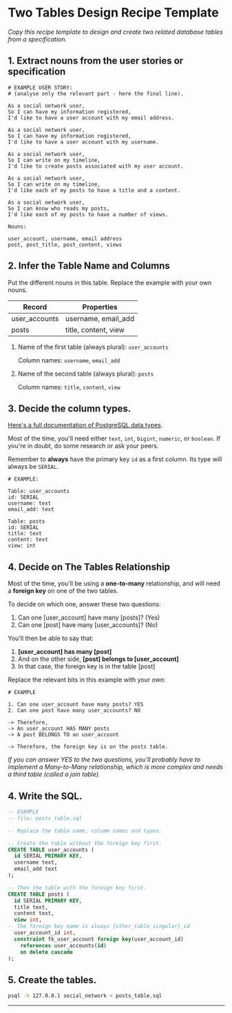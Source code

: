 # Two Tables Design Recipe Template

_Copy this recipe template to design and create two related database tables from a specification._

## 1. Extract nouns from the user stories or specification

```
# EXAMPLE USER STORY:
# (analyse only the relevant part - here the final line).

As a social network user,
So I can have my information registered,
I'd like to have a user account with my email address.

As a social network user,
So I can have my information registered,
I'd like to have a user account with my username.

As a social network user,
So I can write on my timeline,
I'd like to create posts associated with my user account.

As a social network user,
So I can write on my timeline,
I'd like each of my posts to have a title and a content.

As a social network user,
So I can know who reads my posts,
I'd like each of my posts to have a number of views.
```

```
Nouns:

user_account, username, email address
post, post_title, post_content, views
```

## 2. Infer the Table Name and Columns

Put the different nouns in this table. Replace the example with your own nouns.

| Record                | Properties          |
| --------------------- | ------------------  |
| user_accounts         | username, email_add
| posts                 | title, content, view

1. Name of the first table (always plural): `user_accounts` 

    Column names: `username`, `email_add`

2. Name of the second table (always plural): `posts` 

    Column names: `title`, `content`, `view`

## 3. Decide the column types.

[Here's a full documentation of PostgreSQL data types](https://www.postgresql.org/docs/current/datatype.html).

Most of the time, you'll need either `text`, `int`, `bigint`, `numeric`, or `boolean`. If you're in doubt, do some research or ask your peers.

Remember to **always** have the primary key `id` as a first column. Its type will always be `SERIAL`.

```
# EXAMPLE:

Table: user_accounts
id: SERIAL
username: text
email_add: text

Table: posts
id: SERIAL
title: text
content: text
view: int
```

## 4. Decide on The Tables Relationship

Most of the time, you'll be using a **one-to-many** relationship, and will need a **foreign key** on one of the two tables.

To decide on which one, answer these two questions:

1. Can one [user_account] have many [posts]? (Yes)
2. Can one [post] have many [user_accounts]? (No)

You'll then be able to say that:

1. **[user_account] has many [post]**
2. And on the other side, **[post] belongs to [user_account]**
3. In that case, the foreign key is in the table [post]

Replace the relevant bits in this example with your own:

```
# EXAMPLE

1. Can one user_account have many posts? YES
2. Can one post have many user_accounts? NO

-> Therefore,
-> An user_account HAS MANY posts
-> A post BELONGS TO an user_account

-> Therefore, the foreign key is on the posts table.
```

*If you can answer YES to the two questions, you'll probably have to implement a Many-to-Many relationship, which is more complex and needs a third table (called a join table).*

## 4. Write the SQL.

```sql
-- EXAMPLE
-- file: posts_table.sql

-- Replace the table name, columm names and types.

-- Create the table without the foreign key first.
CREATE TABLE user_accounts (
  id SERIAL PRIMARY KEY,
  username text,
  email_add text
);

-- Then the table with the foreign key first.
CREATE TABLE posts (
  id SERIAL PRIMARY KEY,
  title text,
  content text,
  view int,
-- The foreign key name is always {other_table_singular}_id
  user_account_id int,
  constraint fk_user_account foreign key(user_account_id)
    references user_accounts(id)
    on delete cascade
);


```

## 5. Create the tables.

```bash
psql -h 127.0.0.1 social_network < posts_table.sql
```

<!-- BEGIN GENERATED SECTION DO NOT EDIT -->

---

